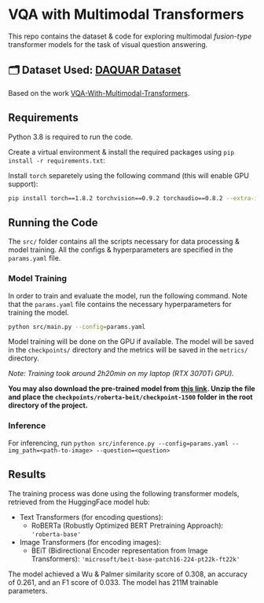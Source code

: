 # VQA with Multimodal Transformers

This repo contains the dataset & code for exploring multimodal *fusion-type* transformer models for the task of visual question answering.

## 🗂️ Dataset Used: [DAQUAR Dataset](https://www.mpi-inf.mpg.de/departments/computer-vision-and-machine-learning/research/vision-and-language/visual-turing-challenge/)

Based on the work [VQA-With-Multimodal-Transformers](https://github.com/tezansahu/VQA-With-Multimodal-Transformers).

## Requirements

Python 3.8 is required to run the code.

Create a virtual environment & install the required packages using `pip install -r requirements.txt`:

Install `torch` separetely using the following command (this will enable GPU support):
```bash
pip install torch==1.8.2 torchvision==0.9.2 torchaudio==0.8.2 --extra-index-url https://download.pytorch.org/whl/lts/1.8/cu111
```

## Running the Code

The `src/` folder contains all the scripts necessary for data processing & model training. All the configs & hyperparameters are specified in the `params.yaml` file.

### Model Training

In order to train and evaluate the model, run the following command. Note that the `params.yaml` file contains the necessary hyperparameters for training the model.

```bash
python src/main.py --config=params.yaml
```

Model training will be done on the GPU if available. The model will be saved in the `checkpoints/` directory and the metrics will be saved in the `metrics/` directory.

_Note: Training took around 2h20min on my laptop (RTX 3070Ti GPU)._

**You may also download the pre-trained model from [this link](https://drive.google.com/file/d/1mLFFno3lOpVGSTPZhC__lnIifHH_APjG/view?usp=sharing). Unzip the file and place the `checkpoints/roberta-beit/checkpoint-1500` folder in the root directory of the project.**

### Inference

For inferencing, run `python src/inference.py --config=params.yaml --img_path=<path-to-image> --question=<question>`

## Results

The training process was done using the following transformer models, retrieved from the HuggingFace model hub:

- Text Transformers (for encoding questions):
    - RoBERTa (Robustly Optimized BERT Pretraining Approach): `'roberta-base'`
- Image Transformers (for encoding images):
    - BEiT (Bidirectional Encoder representation from Image Transformers): `'microsoft/beit-base-patch16-224-pt22k-ft22k'`

The model achieved a Wu & Palmer similarity score of 0.308, an accuracy of 0.261, and an F1 score of 0.033. The model has 211M trainable parameters.


